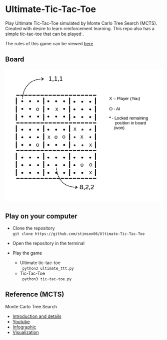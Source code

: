 # Ultimate-Tic-Tac-Toe
Play Ultimate Tic-Tac-Toe simulated by Monte Carlo Tree Search (MCTS). Created with desire to learn reinforcement learning. 
This repo also has a simple tic-tac-toe that can be played .

The rules of this game can be viewed [here](http://mathwithbaddrawings.com/2013/06/16/ultimate-tic-tac-toe/)

## Board
![alt text](https://github.com/stimson06/Ultimate-Tic-Tac-Toe/blob/master/Board_details.png)

## Play on your computer
* Clone the repository \
```git clone https://github.com/stimson06/Ultimate-Tic-Tac-Toe```

* Open the repository in the terminal
* Play the game
  - Ultimate tic-tac-toe\
    ``` python3 ultimate_ttt.py```
  - Tic-Tac-Toe\
    ``` python3 tic-tac-toe.py```
 
 ## Reference (MCTS)
 Monte Carlo Tree Search
  - [Introduction and details](http://jeffbradberry.com/posts/2015/09/intro-to-monte-carlo-tree-search/)
  - [Youtube](https://www.youtube.com/watch?v=hmQogtp6-fs)
  - [Infographic](https://medium.com/applied-data-science/alphago-zero-explained-in-one-diagram-365f5abf67e0)
  - [Visualization](https://medium.com/applied-data-science/alphago-zero-explained-in-one-diagram-365f5abf67e0)
